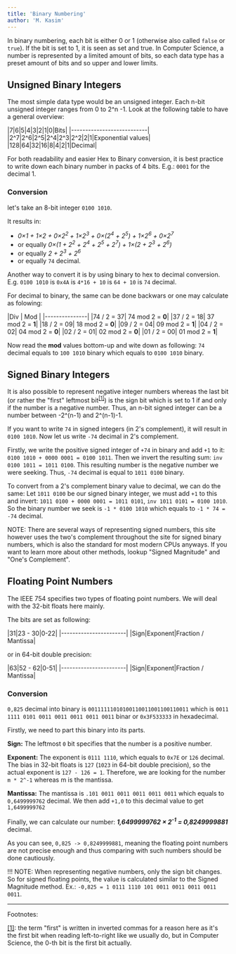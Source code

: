 ```yaml
---
title: 'Binary Numbering'
author: 'M. Kasim'
---
```


In binary numbering, each bit is either 0 or 1 (otherwise also called `false` or `true`). If the bit is set to 1, it is seen as set and true.
In Computer Science, a number is represented by a limited amount of bits, so each data type has a preset amount of bits and so upper and lower limits.

## Unsigned Binary Integers
The most simple data type would be an unsigned integer. Each n-bit unsigned integer ranges from 0 to 2^n -1.
Look at the following table to have a general overview:

|7|6|5|4|3|2|1|0|Bits|
|---------------------------|
|2^7|2^6|2^5|2^4|2^3|2^2|2|1|Exponential values|
|128|64|32|16|8|4|2|1|Decimal|

For both readability and easier Hex to Binary conversion, it is best practice to write down each binary number in packs of 4 bits.
E.g.: `0001` for the decimal 1.

### Conversion
let's take an 8-bit integer `0100 1010`. 

It results in: 
* _0×1 + 1×2 + 0×2<sup>2 </sup>+ 1×2<sup>3</sup> + 0×(2<sup>4</sup> + 2<sup>5</sup>) + 1×2<sup>6</sup> + 0×2<sup>7</sup>_ 
* or equally _0×(1 + 2<sup>2</sup> + 2<sup>4</sup> + 2<sup>5</sup> + 2<sup>7</sup>) + 1×(2 + 2<sup>3</sup> + 2<sup>6</sup>)_ 
* or equally _2 + 2<sup>3</sup> + 2<sup>6</sup>_ 
* or equally `74` decimal. 

Another way to convert it is by using binary to hex to decimal conversion. E.g. `0100 1010` is `0x4A` is `4*16 + 10` is `64 + 10` is `74` decimal. 

For decimal to binary, the same can be done backwars or one may calculate as folowing:

|Div | Mod |
|---------------|
|74 / 2 = 37| 74 mod 2 = **0**|
|37 / 2 = 18| 37 mod 2 = **1**|
|18 / 2 = 09| 18 mod 2 = **0**|
|09 / 2 = 04| 09 mod 2 = **1**|
|04 / 2 = 02| 04 mod 2 = **0**|
|02 / 2 = 01| 02 mod 2 = **0**|
|01 / 2 = 00| 01 mod 2 = **1**|

Now read the **mod** values bottom-up and wite down as following:
`74` decimal equals to `100 1010` binary which equals to `0100 1010` binary.


## Signed Binary Integers
It is also possible to represent negative integer numbers whereas the last bit (or rather the "first" leftmost bit<sup name="leftmostbittext">[\[1\]](#leftmostbit)</sup>) is the sign bit which is set to 1 if and only if the number is a negative number. Thus, an n-bit signed integer can be a number between -2^(n-1) and 2^(n-1)-1.

If you want to write `74` in signed integers (in 2's complement), it will result in `0100 1010`. 
Now let us write `-74` decimal in 2's complement.

Firstly, we write the positive signed integer of `+74` in binary and add `+1` to it: `0100 1010 + 0000 0001 = 0100 1011`.
Then we invert the resulting sum: `inv 0100 1011 = 1011 0100`. This resulting number is the negative number we were seeking. Thus, `-74` decimal is equal to `1011 0100` binary.

To convert from a 2's complement binary value to decimal, we can do the same:
Let `1011 0100` be our signed binary integer, we must add `+1` to this and invert: `1011 0100 + 0000 0001 = 1011 0101`, `inv 1011 0101 = 0100 1010`. So the binary number we seek is `-1 * 0100 1010` which equals to `-1 * 74 = -74` decimal.

NOTE: There are several ways of representing signed numbers, this site however uses the two's complement throughout the site for signed binary numbers, which is also the standard for most modern CPUs anyways. If you want to learn more about other methods, lookup "Signed Magnitude" and "One's Complement".


## Floating Point Numbers
The IEEE 754 specifies two types of floating point numbers. We will deal with the 32-bit floats here mainly.

The bits are set as following:

|31|23 - 30|0-22|
|-----------------------|
|Sign|Exponent|Fraction / Mantissa|

or in 64-bit double precision:

|63|52 - 62|0-51|
|-----------------------|
|Sign|Exponent|Fraction / Mantissa|


### Conversion
`0,825` decimal into binary is `00111111010100110011001100110011` which is `0011 1111 0101 0011 0011 0011 0011 0011` binar or `0x3F533333` in hexadecimal.

Firstly, we need to part this binary into its parts. 

**Sign:**
The leftmost `0` bit specifies that the number is a positive number. 

**Exponent:**
The exponent is `0111 1110`, which equals to `0x7E` or `126` decimal. The bias in 32-bit floats is `127` (`1023` in 64-bit double precision), so the actual exponent is `127 - 126 = 1`. Therefore, we are looking for the number `m * 2^-1` whereas m is the mantissa.

**Mantissa:**
The mantissa is `.101 0011 0011 0011 0011 0011` which equals to `0,6499999762` decimal. We then add `+1,0` to this decimal value to get `1,6499999762`

Finally, we can calculate our number:
_**1,6499999762 × 2<sup>-1</sup> = 0,8249999881**_ decimal.

As you can see, `0,825 -> 0,8249999881`, meaning the floating point numbers are not precise enough and thus comparing with such numbers should be done cautiously.

!!! NOTE: When representing negative numbers, only the sign bit changes. So for signed floating points, the value is calculated similar to the Signed Magnitude method. Ex.: `-0,825 = 1 0111 1110 101 0011 0011 0011 0011 0011`.

-----
Footnotes:

<a name="leftmostbit">[\[1\]](#leftmostbittext)</a>: the term "first" is written in inverted commas for a reason here as it's the first bit when reading left-to-right like we usually do, but in Computer Science, the 0-th bit is the first bit actually.
